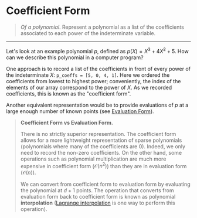 # Coefficient Form
> *Of a polynomial*. Represent a polynomial as a list of the coefficients associated to each power of the indeterminate variable.
---

Let's look at an example polynomial $p$, defined as $p(X) = X^3 + 4X^2 + 5$. How can we describe this polynomial in a computer program?

One approach is to record a list of the coefficients in front of every power of the indeterminate $X$: `p_coeffs = [5, 0, 4, 1]`. Here we ordered the coefficients from lowest to highest power; conveniently, the index of the elements of our array correspond to the power of $X$. As we recorded coefficients, this is known as the "coefficient form".

Another equivalent representation would be to provide evaluations of $p$ at a large enough number of known points (see [Evaluation Form](./evaluation_form.md)).

> **Coefficient Form vs Evaluation Form.**
> 
> There is no strictly superior representation. The coefficient form allows for a more lightweight representation of sparse polynomials (polynomials where many of the coefficients are $0$). Indeed, we only need to record the non-zero coefficients. On the other hand, some operations such as polynomial multiplication are much more expensive in coefficient form ($\mathcal{O}(n^2)$) than they are in evaluation form ($\mathcal{O}(n)$).
>
> We can convert from coefficient form to evaluation form by evaluating the polynomial at $d+1$ points. The operation that converts from evaluation form back to coefficient form is known as polynomial **interpolation** ([Lagrange interpolation](./lagrange_interpolation.md) is one way to perform this operation).